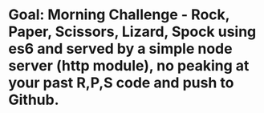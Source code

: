 # Goal: Morning Challenge - Rock, Paper, Scissors, Lizard, Spock using es6 and served by a simple node server (http module), no peaking at your past R,P,S code and push to Github.

